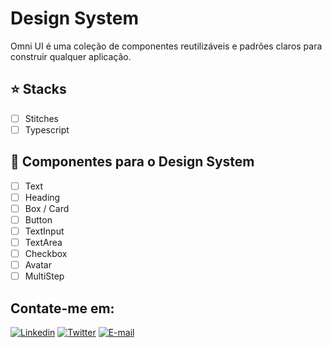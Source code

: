 # Design System

Omni UI é uma coleção de componentes reutilizáveis ​​e padrões claros para construir qualquer aplicação.

## ⭐ Stacks

- [ ] Stitches
- [ ] Typescript

## 🔖 Componentes para o Design System

- [ ] Text
- [ ] Heading
- [ ] Box / Card
- [ ] Button
- [ ] TextInput
- [ ] TextArea
- [ ] Checkbox
- [ ] Avatar
- [ ] MultiStep

## Contate-me em:
[![Linkedin](https://img.shields.io/badge/Linkedin-2867b2?style=for-the-badge&logo=linkedin&logoColor=white)](https://www.linkedin.com/in/rudneyrodrigues/)
[![Twitter](https://img.shields.io/badge/Instagram-DD2A7B?style=for-the-badge&logo=instagram&logoColor=white)](https://www.instagram.com/rudney.rodrigues.3/)
[![E-mail](https://img.shields.io/badge/Email-EA4335?style=for-the-badge&logo=gmail&logoColor=white)](mailto:contato@rudneyrodrigues.dev.br)
